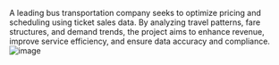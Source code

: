 A leading bus transportation company seeks to optimize pricing and scheduling using ticket sales data. By analyzing travel patterns, fare structures, and demand trends, the project aims to enhance revenue, improve service efficiency, and ensure data accuracy and compliance.
![image](https://github.com/user-attachments/assets/a256465c-cd20-4273-83d5-38553bac4d71)
